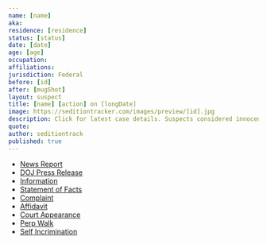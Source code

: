 ```yaml
---
name: [name]
aka:
residence: [residence]
status: [status]
date: [date]
age: [age]
occupation:
affiliations:
jurisdiction: Federal
before: [id]
after: [mugShot]
layout: suspect
title: [name] [action] on [longDate]
image: https://seditiontracker.com/images/preview/[id].jpg
description: Click for latest case details. Suspects considered innocent until proven guilty.
quote:
author: seditiontrack
published: true
---
```


- [News Report]()
- [DOJ Press Release]()
- [Information]()
- [Statement of Facts]()
- [Complaint]()
- [Affidavit]()
- [Court Appearance]()
- [Perp Walk]()
- [Self Incrimination]()
